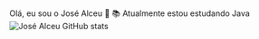 Olá, eu sou o José Alceu 👋
📚 Atualmente estou estudando Java 
![José Alceu GitHub stats](https://github-readme-stats.vercel.app/api?username=anuraghazra&theme=dark&show_icons=true)

